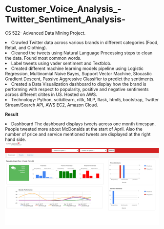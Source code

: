 # Customer_Voice_Analysis_-Twitter_Sentiment_Analysis-
CS 522- Advanced Data Mining Project.
<li>Crawled Twitter data across various brands in different categories (Food, Retail, and Clothing).
<li>Cleaned the tweets using Natural Language Processing steps to clean the data. Found most common words.
<li>Label tweets using vader sentiment and Textblob.
<li>Created different machine learning models pipeline using Logistic Regression, Multinomial Naive Bayes, Support Vector Machine, Stocastic
Gradient Descent, Passive Aggressive Classifier to predict the sentiments.
<li>Created a Data Visualization dashboard to display how the brand is performing with respect to popularity, positive and negative sentiments across different citites in US. Hosted on AWS.
<li> Technology:  Python, scikitlearn, nltk, NLP, flask, html5, bootstrap, Twitter Stream/Search API, AWS EC2, Amazon Cloud.
  
 <b>Result</b>
 <li>Dashboard
  The dashboard displays tweets across one month timespan. People tweeted more about McDonalds at the start of April. Also the number of price and service mentioned tweets are displayed at the right hand side. 
  <img src="images/dashboard.png" />
